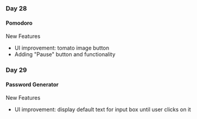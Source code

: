 ### Day 28
#### Pomodoro
New Features
- UI improvement: tomato image button
- Adding "Pause" button and functionality

### Day 29
#### Password Generator
New Features
- UI improvement: display default text for input box until user clicks on it